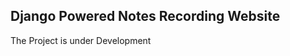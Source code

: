 Django Powered Notes Recording Website
--------------------------------------

The Project is under Development
